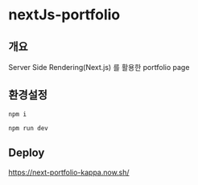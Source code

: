 # nextJs-portfolio

## 개요
Server Side Rendering(Next.js) 를 활용한 portfolio page

## 환경설정

```
npm i

npm run dev
```

## Deploy
https://next-portfolio-kappa.now.sh/
